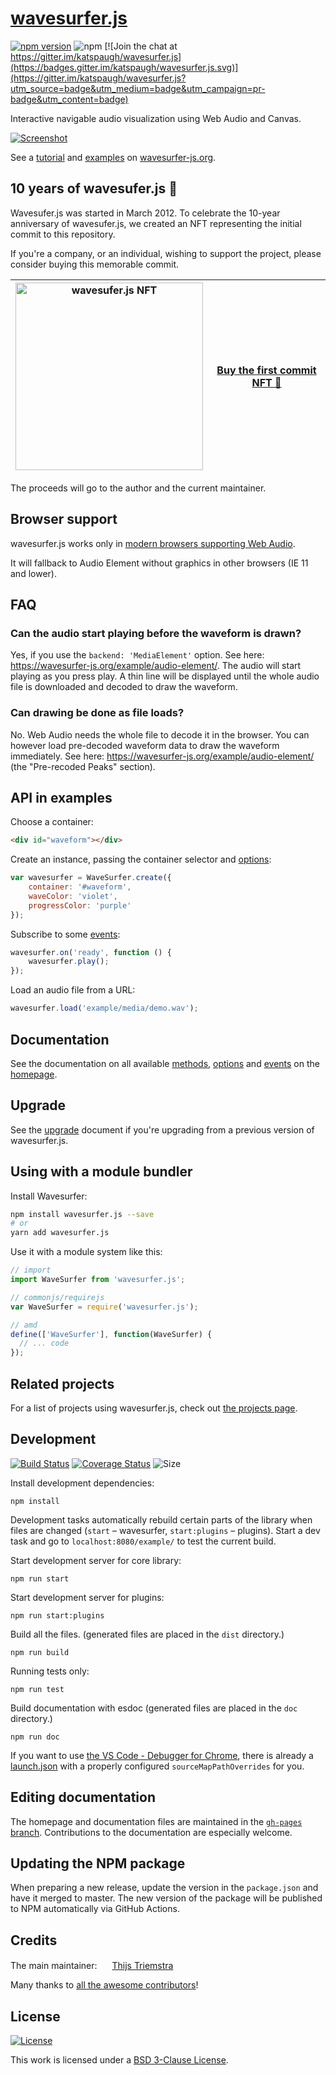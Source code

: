 # [wavesurfer.js](https://wavesurfer-js.org)

[![npm version](https://img.shields.io/npm/v/wavesurfer.js.svg?style=flat)](https://www.npmjs.com/package/wavesurfer.js)
![npm](https://img.shields.io/npm/dm/wavesurfer.js.svg) [![Join the chat at https://gitter.im/katspaugh/wavesurfer.js](https://badges.gitter.im/katspaugh/wavesurfer.js.svg)](https://gitter.im/katspaugh/wavesurfer.js?utm_source=badge&utm_medium=badge&utm_campaign=pr-badge&utm_content=badge)

Interactive navigable audio visualization using Web Audio and Canvas.

[![Screenshot](https://raw.githubusercontent.com/katspaugh/wavesurfer.js/gh-pages/example/screenshot.png "Screenshot")](https://wavesurfer-js.org)

See a [tutorial](https://wavesurfer-js.org/docs) and [examples](https://wavesurfer-js.org/examples) on [wavesurfer-js.org](https://wavesurfer-js.org).

## 10 years of wavesufer.js 🎉
Wavesufer.js was started in March 2012. To celebrate the 10-year anniversary of wavesufer.js, we created an NFT representing the initial commit to this repository.

If you're a company, or an individual, wishing to support the project, please consider buying this memorable commit.

|[<img alt="wavesufer.js NFT" src="https://lh3.googleusercontent.com/82rx4HORLYEodBBt13X6nZ2pdR-Ij25iRInmYuzCjjKU1uZ8NQmhaS-wB5u74qZlDShJlbEVTxUu8OodD8JdN79N7za4-AZfipT3=w600" width="300" />](https://opensea.io/assets/matic/0xE7ea2E2bE12C257d376400cB231D8eE51e972BD6/41246820351435245535444587687799096392219692760736652072803901002414398825025)|[Buy the first commit NFT 🎁](https://opensea.io/assets/matic/0xE7ea2E2bE12C257d376400cB231D8eE51e972BD6/41246820351435245535444587687799096392219692760736652072803901002414398825025)|
---|---|

The proceeds will go to the author and the current maintainer.

## Browser support
wavesurfer.js works only in [modern browsers supporting Web Audio](http://caniuse.com/audio-api).

It will fallback to Audio Element without graphics in other browsers (IE 11 and lower).

## FAQ
### Can the audio start playing before the waveform is drawn?
Yes, if you use the `backend: 'MediaElement'` option. See here: https://wavesurfer-js.org/example/audio-element/. The audio will start playing as you press play. A thin line will be displayed until the whole audio file is downloaded and decoded to draw the waveform.

### Can drawing be done as file loads?
No. Web Audio needs the whole file to decode it in the browser. You can however load pre-decoded waveform data to draw the waveform immediately. See here: https://wavesurfer-js.org/example/audio-element/ (the "Pre-recoded Peaks" section).

## API in examples

Choose a container:
```html
<div id="waveform"></div>
```
Create an instance, passing the container selector and [options](https://wavesurfer-js.org/docs/options.html):

```javascript
var wavesurfer = WaveSurfer.create({
    container: '#waveform',
    waveColor: 'violet',
    progressColor: 'purple'
});
```

Subscribe to some [events](https://wavesurfer-js.org/docs/events.html):

```javascript
wavesurfer.on('ready', function () {
    wavesurfer.play();
});
```

Load an audio file from a URL:

```javascript
wavesurfer.load('example/media/demo.wav');
```

## Documentation

See the documentation on all available [methods](https://wavesurfer-js.org/docs/methods.html), [options](https://wavesurfer-js.org/docs/options.html) and [events](https://wavesurfer-js.org/docs/events.html) on the [homepage](https://wavesurfer-js.org/docs/).

## Upgrade

See the [upgrade](https://github.com/katspaugh/wavesurfer.js/blob/master/UPGRADE.md) document if you're upgrading from a previous version of wavesurfer.js.

## Using with a module bundler

Install Wavesurfer:
```bash
npm install wavesurfer.js --save
# or
yarn add wavesurfer.js
```

Use it with a module system like this:
```javascript
// import
import WaveSurfer from 'wavesurfer.js';

// commonjs/requirejs
var WaveSurfer = require('wavesurfer.js');

// amd
define(['WaveSurfer'], function(WaveSurfer) {
  // ... code
});

```

## Related projects

For a list of  projects using wavesurfer.js, check out
[the projects page](https://wavesurfer-js.org/projects/).

## Development

[![Build Status](https://github.com/katspaugh/wavesurfer.js/workflows/wavesurfer.js/badge.svg?branch=master)](https://github.com/katspaugh/wavesurfer.js/actions?workflow=wavesurfer.js)
[![Coverage Status](https://coveralls.io/repos/github/katspaugh/wavesurfer.js/badge.svg)](https://coveralls.io/github/katspaugh/wavesurfer.js)
![Size](https://img.shields.io/bundlephobia/minzip/wavesurfer.js.svg?style=flat)

Install development dependencies:

```
npm install
```
Development tasks automatically rebuild certain parts of the library when files are changed (`start` – wavesurfer, `start:plugins` – plugins). Start a dev task and go to `localhost:8080/example/` to test the current build.

Start development server for core library:

```
npm run start
```

Start development server for plugins:

```
npm run start:plugins
```

Build all the files. (generated files are placed in the `dist` directory.)

```
npm run build
```

Running tests only:

```
npm run test
```

Build documentation with esdoc (generated files are placed in the `doc` directory.)
```
npm run doc
```

If you want to use [the VS Code - Debugger for Chrome](https://github.com/Microsoft/vscode-chrome-debug), there is already a [launch.json](.vscode/launch.json) with a properly configured ``sourceMapPathOverrides`` for you.

## Editing documentation
The homepage and documentation files are maintained in the [`gh-pages` branch](https://github.com/katspaugh/wavesurfer.js/tree/gh-pages). Contributions to the documentation are especially welcome.

## Updating the NPM package
When preparing a new release, update the version in the `package.json` and have it merged to master. The new version of the package will be published to NPM automatically via GitHub Actions.

## Credits

The main maintainer: <img src="https://avatars.githubusercontent.com/u/305679" width="16" height="16" /> [Thijs Triemstra](https://github.com/thijstriemstra)

Many thanks to [all the awesome contributors](https://github.com/katspaugh/wavesurfer.js/contributors)!

## License

[![License](https://img.shields.io/badge/License-BSD%203--Clause-blue.svg)](https://opensource.org/licenses/BSD-3-Clause)

This work is licensed under a
[BSD 3-Clause License](https://opensource.org/licenses/BSD-3-Clause).

